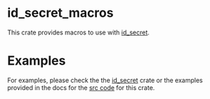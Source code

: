 # id_secret_macros

This crate provides macros to use with [id_secret](../id_secret).

# Examples

For examples, please check the the [id_secret](../id_secret) crate or the
examples provided in the docs for the [src code](src) for this crate.
